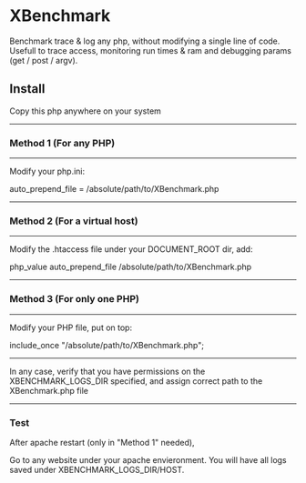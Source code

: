 # XBenchmark
Benchmark trace & log any php, without modifying a single line of code. Usefull to trace access, monitoring run times & ram and debugging params (get / post / argv). 


## Install

Copy this php anywhere on your system

-----------------------------------
### Method 1 (For any PHP)
-----------------------------------
Modify your php.ini:

auto_prepend_file = /absolute/path/to/XBenchmark.php

----------------------------------------
### Method 2 (For a virtual host)
----------------------------------------
Modify the .htaccess file under your DOCUMENT_ROOT dir, add:

php_value auto_prepend_file /absolute/path/to/XBenchmark.php

----------------------------------------
### Method 3 (For only one PHP)
----------------------------------------
Modify your PHP file, put on top:

include_once "/absolute/path/to/XBenchmark.php";

-------------------
In any case, verify that you have permissions on the XBENCHMARK_LOGS_DIR specified, and assign correct path to the XBenchmark.php file

--------
### Test 

After apache restart (only in "Method 1" needed), 

Go to any website under your apache envieronment.
You will have all logs saved under XBENCHMARK_LOGS_DIR/HOST.

